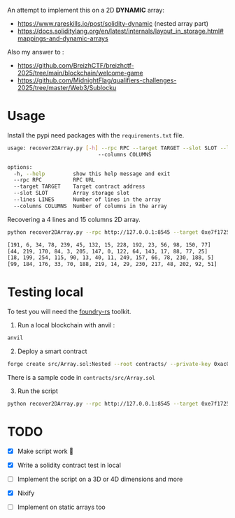 An attempt to implement this on a 2D **DYNAMIC** array:

- https://www.rareskills.io/post/solidity-dynamic (nested array part)
- https://docs.soliditylang.org/en/latest/internals/layout_in_storage.html#mappings-and-dynamic-arrays

Also my answer to :

- https://github.com/BreizhCTF/breizhctf-2025/tree/main/blockchain/welcome-game
- https://github.com/MidnightFlag/qualifiers-challenges-2025/tree/master/Web3/Sublocku

# Usage

Install the pypi need packages with the `requirements.txt` file.

```bash
usage: recover2DArray.py [-h] --rpc RPC --target TARGET --slot SLOT --lines LINES
                             --columns COLUMNS

options:
  -h, --help         show this help message and exit
  --rpc RPC          RPC URL
  --target TARGET    Target contract address
  --slot SLOT        Array storage slot
  --lines LINES      Number of lines in the array
  --columns COLUMNS  Number of columns in the array
```

Recovering a 4 lines and 15 columns 2D array.

```bash
python recover2DArray.py --rpc http://127.0.0.1:8545 --target 0xe7f1725E7734CE288F8367e1Bb143E90bb3F0512 --slot 0 --lines 4 --columns 15

[191, 6, 34, 78, 239, 45, 132, 15, 228, 192, 23, 56, 98, 150, 77]
[44, 219, 170, 84, 3, 205, 147, 0, 122, 64, 143, 17, 88, 77, 25]
[18, 199, 254, 115, 90, 13, 40, 11, 249, 157, 66, 78, 230, 188, 5]
[99, 184, 176, 33, 70, 188, 219, 14, 29, 230, 217, 48, 202, 92, 51]
```

# Testing local

To test you will need the [foundry-rs](https://book.getfoundry.sh/) toolkit.

1. Run a local blockchain with anvil :

```bash
anvil
```

2. Deploy a smart contract

```bash
forge create src/Array.sol:Nested --root contracts/ --private-key 0xac0974bec39a17e36ba4a6b4d238ff944bacb478cbed5efcae784d7bf4f2ff80 --broadcast --constructor-args "[[191, 6, 34, 78, 239, 45, 132, 15, 228, 192, 23, 56, 98, 150, 77], [44, 219, 170, 84, 3, 205, 147, 0, 122, 64, 143, 17, 88, 77, 25], [18, 199, 254, 115, 90, 13, 40, 11, 249, 157, 66, 78, 230, 188, 5], [99, 184, 176, 33, 70, 188, 219, 14, 29, 230, 217, 48, 202, 92, 51]]"
```

There is a sample code in `contracts/src/Array.sol`

3. Run the script

```bash
python recover2DArray.py --rpc http://127.0.0.1:8545 --target 0xe7f1725E7734CE288F8367e1Bb143E90bb3F0512 --slot 0 --lines 4 --columns 15
```


# TODO

- [x]  Make script work 🦧

- [x] Write a solidity contract test in local

- [ ] Implement the script on a 3D or 4D dimensions and more

- [X] Nixify 

- [ ] Implement on static arrays too